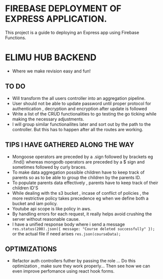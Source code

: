# FIREBASE DEPLOYMENT OF EXPRESS APPLICATION.

This project is a guide to deploying an Express app using Firebase Functions.

# ELIMU HUB BACKEND

- Where we make revision easy and fun!

## TO DO

- Will transform the all users controller into an aggregation pipeline.
- User should not be able to update password until proper protocol for authentication , decryption and encryption after update is followed
- Write a list of the CRUD functionalities to go testing the go ticking while making the necessary adjustments.
- I will group similar functionailites later and sort out by the path to the controller. But this has to happen after all the routes are working.

## TIPS I HAVE GATHERED ALONG THE WAY

- Mongoose operators are preceded by a .sign followed by brackets eg .find() whereas mongodb operators are preceded by a $ sign and sometimes followed by curly braces.
- To make data aggregation possible children have to keep track of parents so as to be able to group the children by the parents ID.
- To populate parents data effectively , parents have to keep track of their children ID'S
- While dealing with the s3 bucket , incase of conflict of policies , the more restrictive policy takes precedence eg when we define both a bucket and iam policy.
- Youtube api scope is like policy in aws.
- By handling errors for each request, it really helps avoid crushing the server without reasonable cause.
- I have a unified response body where i send a message `   res.status(200).json({ message: "Course deleted successfully" });` or the actual file if need arises `res.json(courseData);`

## OPTIMIZATIONS

- Refactor auth controllers futher by passing the role ... Do this optimization , make sure they work properly... Then see how we can even improve perfomance using react hook forms.
